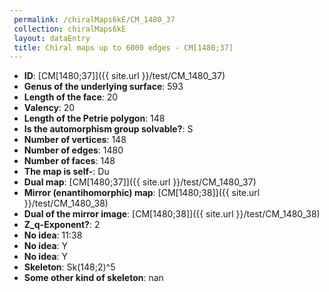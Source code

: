 ```yaml
--- 
 permalink: /chiralMaps6kE/CM_1480_37 
 collection: chiralMaps6kE
 layout: dataEntry
 title: Chiral maps up to 6000 edges - CM[1480;37]
---
```


- **ID**: [CM[1480;37]]({{ site.url }}/test/CM_1480_37)
- **Genus of the underlying surface**: 593
- **Length of the face**: 20
- **Valency**: 20
- **Length of the Petrie polygon**: 148
- **Is the automorphism group solvable?**: S
- **Number of vertices**: 148
- **Number of edges**: 1480
- **Number of faces**: 148
- **The map is self-**: Du
- **Dual map**: [CM[1480;37]]({{ site.url }}/test/CM_1480_37)
- **Mirror (enantihomorphic) map**: [CM[1480;38]]({{ site.url }}/test/CM_1480_38)
- **Dual of the mirror image**: [CM[1480;38]]({{ site.url }}/test/CM_1480_38)
- **Z_q-Exponent?**: 2
- **No idea**:  11:38
- **No idea**: Y
- **No idea**: Y
- **Skeleton**: Sk(148;2)^5
- **Some other kind of skeleton**: nan
